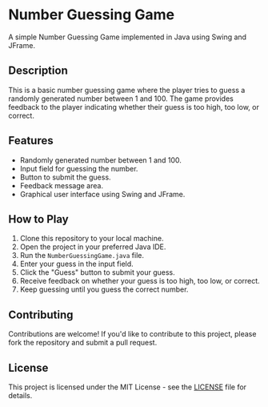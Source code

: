 # Number Guessing Game

A simple Number Guessing Game implemented in Java using Swing and JFrame.

## Description

This is a basic number guessing game where the player tries to guess a randomly generated number between 1 and 100. The game provides feedback to the player indicating whether their guess is too high, too low, or correct.

## Features

- Randomly generated number between 1 and 100.
- Input field for guessing the number.
- Button to submit the guess.
- Feedback message area.
- Graphical user interface using Swing and JFrame.

## How to Play

1. Clone this repository to your local machine.
2. Open the project in your preferred Java IDE.
3. Run the `NumberGuessingGame.java` file.
4. Enter your guess in the input field.
5. Click the "Guess" button to submit your guess.
6. Receive feedback on whether your guess is too high, too low, or correct.
7. Keep guessing until you guess the correct number.

## Contributing

Contributions are welcome! If you'd like to contribute to this project, please fork the repository and submit a pull request. 

## License

This project is licensed under the MIT License - see the [LICENSE](LICENSE) file for details.


